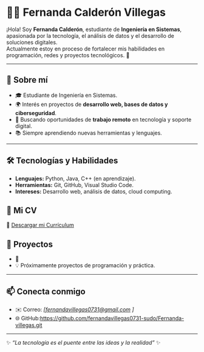# 👩‍💻 Fernanda Calderón Villegas

¡Hola! Soy **Fernanda Calderón**, estudiante de **Ingeniería en Sistemas**, apasionada por la tecnología, el análisis de datos y el desarrollo de soluciones digitales.  
Actualmente estoy en proceso de fortalecer mis habilidades en programación, redes y proyectos tecnológicos. 🚀  

---

## 🔹 Sobre mí
- 🎓 Estudiante de Ingeniería en Sistemas.  
- 🌍 Interés en proyectos de **desarrollo web, bases de datos y ciberseguridad**.  
- 💼 Buscando oportunidades de **trabajo remoto** en tecnología y soporte digital.  
- 📚 Siempre aprendiendo nuevas herramientas y lenguajes.  

---

## 🛠️ Tecnologías y Habilidades
- **Lenguajes:** Python, Java, C++ (en aprendizaje).  
- **Herramientas:** Git, GitHub, Visual Studio Code.  
- **Intereses:** Desarrollo web, análisis de datos, cloud computing.  

## 📂 Mi CV
📄 [Descargar mi Currículum](./silvia%20calderon%20HV.pdf) 

## 📂 Proyectos
- 📄 
- 💡 Próximamente proyectos de programación y práctica.  

---

## 📫 Conecta conmigo
- ✉️ Correo: *[fernandavillegas0731@gmail.com ]*  
- 🌐 GitHub:https://github.com/fernandavillegas0731-sudo/Fernanda-villegas.git

---
✨ *“La tecnología es el puente entre las ideas y la realidad”* ✨
